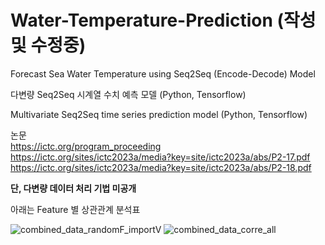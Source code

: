 # Water-Temperature-Prediction (작성 및 수정중)
Forecast Sea Water Temperature using Seq2Seq (Encode-Decode) Model

다변량 Seq2Seq 시계열 수치 예측 모델 (Python, Tensorflow)<br/>

Multivariate Seq2Seq time series prediction model (Python, Tensorflow)<br/>

논문<br/>
https://ictc.org/program_proceeding<br/>
https://ictc.org/sites/ictc2023a/media?key=site/ictc2023a/abs/P2-17.pdf<br/>
https://ictc.org/sites/ictc2023a/media?key=site/ictc2023a/abs/P2-18.pdf<br/>

**단, 다변량 데이터 처리 기법 미공개**<br/>

아래는 Feature 별 상관관계 분석표<br/>

![combined_data_randomF_importV](https://github.com/UniverseMaker/Seq2Seq-Water-Temperature-Prediction/assets/14816515/6c1275f8-4c9b-4cef-8165-8b13aa489c94)
![combined_data_corre_all](https://github.com/UniverseMaker/Seq2Seq-Water-Temperature-Prediction/assets/14816515/82a2ad60-7d00-4cba-ab81-3d127ceb6c1f)

